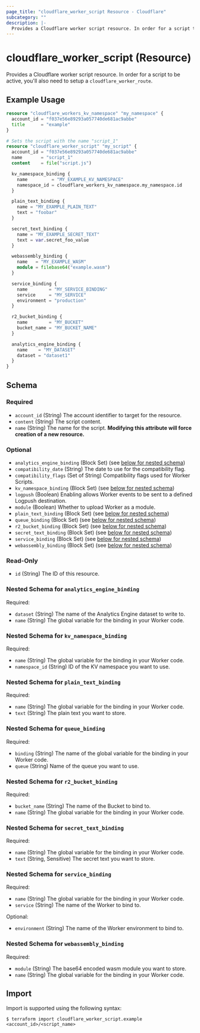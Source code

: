 ```yaml
---
page_title: "cloudflare_worker_script Resource - Cloudflare"
subcategory: ""
description: |-
  Provides a Cloudflare worker script resource. In order for a script to be active, you'll also need to setup a cloudflare_worker_route.
---
```


# cloudflare_worker_script (Resource)

Provides a Cloudflare worker script resource. In order for a script to be active, you'll also need to setup a `cloudflare_worker_route`.

## Example Usage

```terraform
resource "cloudflare_workers_kv_namespace" "my_namespace" {
  account_id = "f037e56e89293a057740de681ac9abbe"
  title      = "example"
}

# Sets the script with the name "script_1"
resource "cloudflare_worker_script" "my_script" {
  account_id = "f037e56e89293a057740de681ac9abbe"
  name       = "script_1"
  content    = file("script.js")

  kv_namespace_binding {
    name         = "MY_EXAMPLE_KV_NAMESPACE"
    namespace_id = cloudflare_workers_kv_namespace.my_namespace.id
  }

  plain_text_binding {
    name = "MY_EXAMPLE_PLAIN_TEXT"
    text = "foobar"
  }

  secret_text_binding {
    name = "MY_EXAMPLE_SECRET_TEXT"
    text = var.secret_foo_value
  }

  webassembly_binding {
    name   = "MY_EXAMPLE_WASM"
    module = filebase64("example.wasm")
  }

  service_binding {
    name        = "MY_SERVICE_BINDING"
    service     = "MY_SERVICE"
    environment = "production"
  }

  r2_bucket_binding {
    name        = "MY_BUCKET"
    bucket_name = "MY_BUCKET_NAME"
  }

  analytics_engine_binding {
    name    = "MY_DATASET"
    dataset = "dataset1"
  }
}
```
<!-- schema generated by tfplugindocs -->
## Schema

### Required

- `account_id` (String) The account identifier to target for the resource.
- `content` (String) The script content.
- `name` (String) The name for the script. **Modifying this attribute will force creation of a new resource.**

### Optional

- `analytics_engine_binding` (Block Set) (see [below for nested schema](#nestedblock--analytics_engine_binding))
- `compatibility_date` (String) The date to use for the compatibility flag.
- `compatibility_flags` (Set of String) Compatibility flags used for Worker Scripts.
- `kv_namespace_binding` (Block Set) (see [below for nested schema](#nestedblock--kv_namespace_binding))
- `logpush` (Boolean) Enabling allows Worker events to be sent to a defined Logpush destination.
- `module` (Boolean) Whether to upload Worker as a module.
- `plain_text_binding` (Block Set) (see [below for nested schema](#nestedblock--plain_text_binding))
- `queue_binding` (Block Set) (see [below for nested schema](#nestedblock--queue_binding))
- `r2_bucket_binding` (Block Set) (see [below for nested schema](#nestedblock--r2_bucket_binding))
- `secret_text_binding` (Block Set) (see [below for nested schema](#nestedblock--secret_text_binding))
- `service_binding` (Block Set) (see [below for nested schema](#nestedblock--service_binding))
- `webassembly_binding` (Block Set) (see [below for nested schema](#nestedblock--webassembly_binding))

### Read-Only

- `id` (String) The ID of this resource.

<a id="nestedblock--analytics_engine_binding"></a>
### Nested Schema for `analytics_engine_binding`

Required:

- `dataset` (String) The name of the Analytics Engine dataset to write to.
- `name` (String) The global variable for the binding in your Worker code.


<a id="nestedblock--kv_namespace_binding"></a>
### Nested Schema for `kv_namespace_binding`

Required:

- `name` (String) The global variable for the binding in your Worker code.
- `namespace_id` (String) ID of the KV namespace you want to use.


<a id="nestedblock--plain_text_binding"></a>
### Nested Schema for `plain_text_binding`

Required:

- `name` (String) The global variable for the binding in your Worker code.
- `text` (String) The plain text you want to store.


<a id="nestedblock--queue_binding"></a>
### Nested Schema for `queue_binding`

Required:

- `binding` (String) The name of the global variable for the binding in your Worker code.
- `queue` (String) Name of the queue you want to use.


<a id="nestedblock--r2_bucket_binding"></a>
### Nested Schema for `r2_bucket_binding`

Required:

- `bucket_name` (String) The name of the Bucket to bind to.
- `name` (String) The global variable for the binding in your Worker code.


<a id="nestedblock--secret_text_binding"></a>
### Nested Schema for `secret_text_binding`

Required:

- `name` (String) The global variable for the binding in your Worker code.
- `text` (String, Sensitive) The secret text you want to store.


<a id="nestedblock--service_binding"></a>
### Nested Schema for `service_binding`

Required:

- `name` (String) The global variable for the binding in your Worker code.
- `service` (String) The name of the Worker to bind to.

Optional:

- `environment` (String) The name of the Worker environment to bind to.


<a id="nestedblock--webassembly_binding"></a>
### Nested Schema for `webassembly_binding`

Required:

- `module` (String) The base64 encoded wasm module you want to store.
- `name` (String) The global variable for the binding in your Worker code.

## Import

Import is supported using the following syntax:

```shell
$ terraform import cloudflare_worker_script.example <account_id>/<script_name>
```
